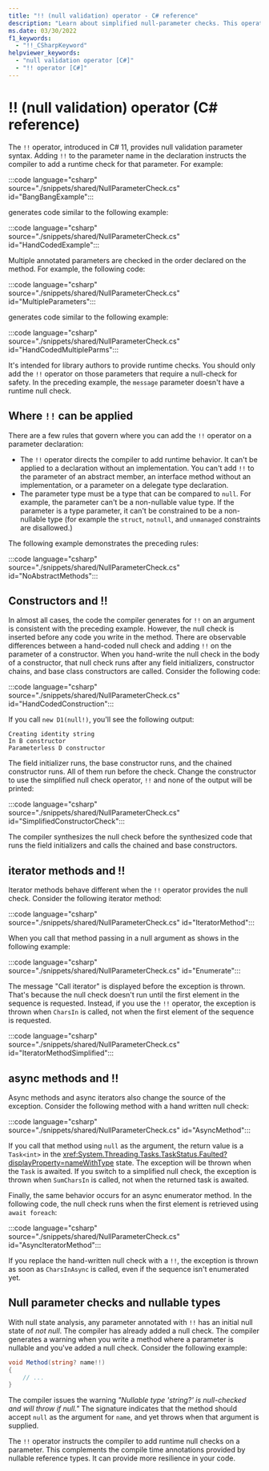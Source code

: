 ```yaml
---
title: "!! (null validation) operator - C# reference"
description: "Learn about simplified null-parameter checks. This operator instructs the compiler to add runtime checks that the argument used for a parameter isn't null."
ms.date: 03/30/2022
f1_keywords: 
  - "!!_CSharpKeyword"
helpviewer_keywords:
  - "null validation operator [C#]"
  - "!! operator [C#]"
---
```

# !! (null validation) operator (C# reference)

The `!!` operator, introduced in C# 11, provides null validation parameter syntax. Adding `!!` to the parameter name in the declaration instructs the compiler to add a runtime check for that parameter. For example:

:::code language="csharp" source="./snippets/shared/NullParameterCheck.cs" id="BangBangExample":::

generates code similar to the following example:

:::code language="csharp" source="./snippets/shared/NullParameterCheck.cs" id="HandCodedExample":::

Multiple annotated parameters are checked in the order declared on the method. For example, the following code:

:::code language="csharp" source="./snippets/shared/NullParameterCheck.cs" id="MultipleParameters":::

generates code similar to the following example:

:::code language="csharp" source="./snippets/shared/NullParameterCheck.cs" id="HandCodedMultipleParms":::

It's intended for library authors to provide runtime checks. You should only add the `!!` operator on those parameters that require a null-check for safety. In the preceding example, the `message` parameter doesn't have a runtime null check.

## Where `!!` can be applied

There are a few rules that govern where you can add the `!!` operator on a parameter declaration:

- The `!!` operator directs the compiler to add runtime behavior. It can't be applied to a declaration without an implementation. You can't add `!!` to the parameter of an abstract member, an interface method without an implementation, or a parameter on a delegate type declaration.
- The parameter type must be a type that can be compared to `null`. For example, the parameter can't be a non-nullable value type. If the parameter is a type parameter, it can't be constrained to be a non-nullable type (for example the `struct`, `notnull`, and `unmanaged` constraints are disallowed.)

The following example demonstrates the preceding rules:

:::code language="csharp" source="./snippets/shared/NullParameterCheck.cs" id="NoAbstractMethods":::

## Constructors and !!

In almost all cases, the code the compiler generates for `!!` on an argument is consistent with the preceding example. However, the null check is inserted before any code you write in the method. There are observable differences between a hand-coded null check and adding `!!` on the parameter of a constructor. When you hand-write the null check in the body of a constructor, that null check runs after any field initializers, constructor chains, and base class constructors are called. Consider the following code:

:::code language="csharp" source="./snippets/shared/NullParameterCheck.cs" id="HandCodedConstruction":::

If you call `new D1(null!)`, you'll see the following output:

```dotnetcli
Creating identity string
In B constructor
Parameterless D constructor
```

The field initializer runs, the base constructor runs, and the chained constructor runs. All of them run before the check. Change the constructor to use the simplified null check operator, `!!` and none of the output will be printed:

:::code language="csharp" source="./snippets/shared/NullParameterCheck.cs" id="SimplifiedConstructorCheck":::

The compiler synthesizes the null check before the synthesized code that runs the field initializers and calls the chained and base constructors.

## iterator methods and !!

Iterator methods behave different when the `!!` operator provides the null check. Consider the following iterator method:

:::code language="csharp" source="./snippets/shared/NullParameterCheck.cs" id="IteratorMethod":::

When you call that method passing in a null argument as shows in the following example:

:::code language="csharp" source="./snippets/shared/NullParameterCheck.cs" id="Enumerate":::

The message "Call iterator" is displayed before the exception is thrown. That's because the null check doesn't run until the first element in the sequence is requested. Instead, if you use the `!!` operator, the exception is thrown when `CharsIn` is called, not when the first element of the sequence is requested.

:::code language="csharp" source="./snippets/shared/NullParameterCheck.cs" id="IteratorMethodSimplified":::

## async methods and !!

Async methods and async iterators also change the source of the exception. Consider the following method with a hand written null check:

:::code language="csharp" source="./snippets/shared/NullParameterCheck.cs" id="AsyncMethod":::

If you call that method using `null` as the argument, the return value is a `Task<int>` in the <xref:System.Threading.Tasks.TaskStatus.Faulted?displayProperty=nameWithType> state. The exception will be thrown when the `Task` is awaited. If you switch to a simplified null check, the exception is thrown when `SumCharsIn` is called, not when the returned task is awaited.

Finally, the same behavior occurs for an async enumerator method. In the following code, the null check runs when the first element is retrieved using `await foreach`:

:::code language="csharp" source="./snippets/shared/NullParameterCheck.cs" id="AsyncIteratorMethod":::

If you replace the hand-written null check with a `!!`, the exception is thrown as soon as `CharsInAsync` is called, even if the sequence isn't enumerated yet.

## Null parameter checks and nullable types

With null state analysis, any parameter annotated with `!!` has an initial null state of *not null*. The compiler has already added a null check. The compiler generates a warning when you write a method where a parameter is nullable and you've added a null check. Consider the following example:

```csharp
void Method(string? name!!)
{
    // ...
}
```

The compiler issues the warning *"Nullable type 'string?' is null-checked and will throw if null."* The signature indicates that the method should accept `null` as the argument for `name`, and yet throws when that argument is supplied.

The `!!` operator instructs the compiler to add runtime null checks on a parameter. This complements the compile time annotations provided by nullable reference types. It can provide more resilience in your code.
